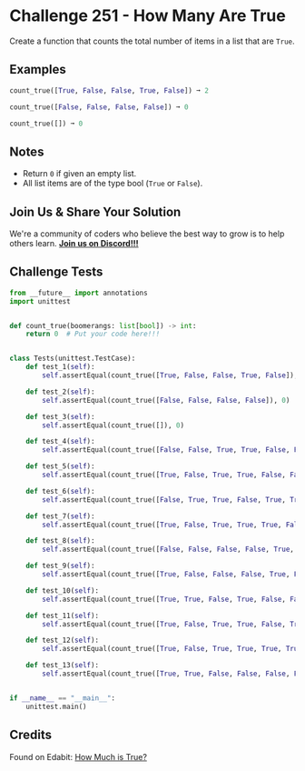 # Challenge 251 - How Many Are True

Create a function that counts the total number of items in a list that are `True`.

## Examples
```python
count_true([True, False, False, True, False]) ➞ 2

count_true([False, False, False, False]) ➞ 0

count_true([]) ➞ 0
```
## Notes

- Return `0` if given an empty list.
- All list items are of the type bool (`True` or `False`).

## Join Us & Share Your Solution

We're a community of coders who believe the best way to grow is to help others learn. **[Join us on Discord!!!](https://discord.gg/sfHykntuGy)**

## Challenge Tests
```python
from __future__ import annotations
import unittest


def count_true(boomerangs: list[bool]) -> int:
    return 0  # Put your code here!!!


class Tests(unittest.TestCase):
    def test_1(self):
        self.assertEqual(count_true([True, False, False, True, False]), 2)

    def test_2(self):
        self.assertEqual(count_true([False, False, False, False]), 0)

    def test_3(self):
        self.assertEqual(count_true([]), 0)

    def test_4(self):
        self.assertEqual(count_true([False, False, True, True, False, False, False, True, True, True, True, False, True, True, False]), 8)

    def test_5(self):
        self.assertEqual(count_true([True, False, True, True, False, False, False, False, False]), 3)

    def test_6(self):
        self.assertEqual(count_true([False, True, True, False, True, True, False, True, False, True, False, True, False, True, False]), 8)

    def test_7(self):
        self.assertEqual(count_true([True, False, True, True, True, False, True, True, False, False]), 6)

    def test_8(self):
        self.assertEqual(count_true([False, False, False, False, True, False, True, False, True, False, False]), 3)

    def test_9(self):
        self.assertEqual(count_true([True, False, False, False, True, False, False, True, False, False, False]), 3)

    def test_10(self):
        self.assertEqual(count_true([True, True, False, True, False, False, False, False, True, False]), 4)

    def test_11(self):
        self.assertEqual(count_true([True, False, True, True, False, True, True, True, True, False, True, False, True, False]), 9)

    def test_12(self):
        self.assertEqual(count_true([True, False, True, True, True, True, False, True, True, False, True, False, False, False, False]), 8)

    def test_13(self):
        self.assertEqual(count_true([True, True, False, False, False, False, True, False, True, True, False, True]), 6)


if __name__ == "__main__":
    unittest.main()
```
## Credits

Found on Edabit: [How Much is True?](https://edabit.com/challenge/GLbuMfTtDWwDv2F73)
